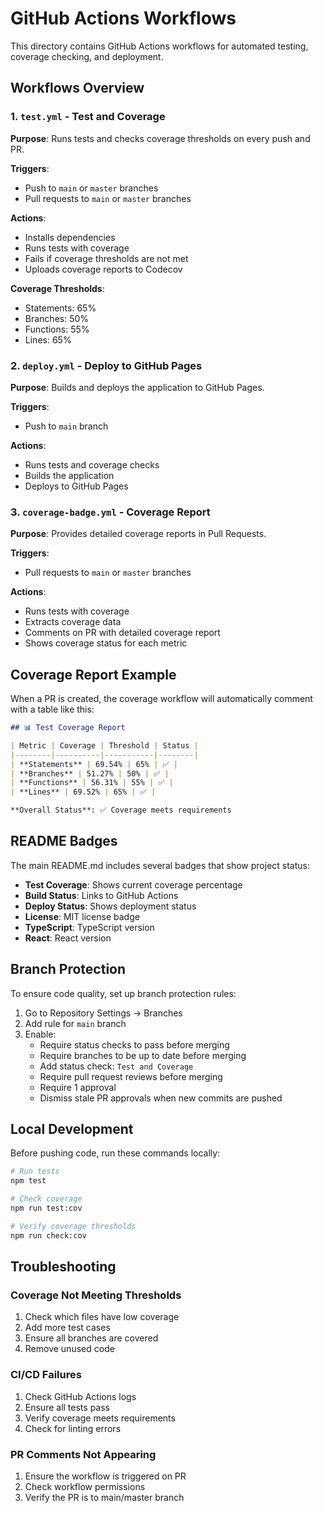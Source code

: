 # GitHub Actions Workflows

This directory contains GitHub Actions workflows for automated testing, coverage checking, and deployment.

## Workflows Overview

### 1. `test.yml` - Test and Coverage
**Purpose**: Runs tests and checks coverage thresholds on every push and PR.

**Triggers**:
- Push to `main` or `master` branches
- Pull requests to `main` or `master` branches

**Actions**:
- Installs dependencies
- Runs tests with coverage
- Fails if coverage thresholds are not met
- Uploads coverage reports to Codecov

**Coverage Thresholds**:
- Statements: 65%
- Branches: 50%
- Functions: 55%
- Lines: 65%

### 2. `deploy.yml` - Deploy to GitHub Pages
**Purpose**: Builds and deploys the application to GitHub Pages.

**Triggers**:
- Push to `main` branch

**Actions**:
- Runs tests and coverage checks
- Builds the application
- Deploys to GitHub Pages

### 3. `coverage-badge.yml` - Coverage Report
**Purpose**: Provides detailed coverage reports in Pull Requests.

**Triggers**:
- Pull requests to `main` or `master` branches

**Actions**:
- Runs tests with coverage
- Extracts coverage data
- Comments on PR with detailed coverage report
- Shows coverage status for each metric

## Coverage Report Example

When a PR is created, the coverage workflow will automatically comment with a table like this:

```markdown
## 📊 Test Coverage Report

| Metric | Coverage | Threshold | Status |
|--------|----------|-----------|--------|
| **Statements** | 69.54% | 65% | ✅ |
| **Branches** | 51.27% | 50% | ✅ |
| **Functions** | 56.31% | 55% | ✅ |
| **Lines** | 69.52% | 65% | ✅ |

**Overall Status**: ✅ Coverage meets requirements
```

## README Badges

The main README.md includes several badges that show project status:

- **Test Coverage**: Shows current coverage percentage
- **Build Status**: Links to GitHub Actions
- **Deploy Status**: Shows deployment status
- **License**: MIT license badge
- **TypeScript**: TypeScript version
- **React**: React version

## Branch Protection

To ensure code quality, set up branch protection rules:

1. Go to Repository Settings → Branches
2. Add rule for `main` branch
3. Enable:
   - Require status checks to pass before merging
   - Require branches to be up to date before merging
   - Add status check: `Test and Coverage`
   - Require pull request reviews before merging
   - Require 1 approval
   - Dismiss stale PR approvals when new commits are pushed

## Local Development

Before pushing code, run these commands locally:

```bash
# Run tests
npm test

# Check coverage
npm run test:cov

# Verify coverage thresholds
npm run check:cov
```

## Troubleshooting

### Coverage Not Meeting Thresholds
1. Check which files have low coverage
2. Add more test cases
3. Ensure all branches are covered
4. Remove unused code

### CI/CD Failures
1. Check GitHub Actions logs
2. Ensure all tests pass
3. Verify coverage meets requirements
4. Check for linting errors

### PR Comments Not Appearing
1. Ensure the workflow is triggered on PR
2. Check workflow permissions
3. Verify the PR is to main/master branch 